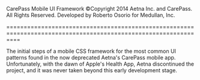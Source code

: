 CarePass Mobile UI Framework 
©Copyright 2014 Aetna Inc. and CarePass. All Rights Reserved. 
Developed by Roberto Osorio for Medullan, Inc.

================================================================================================================

The initial steps of a mobile CSS framework for the most common UI patterns found in the now deprecated Aetna's 
CarePass mobile app. Unfortunately, with the dawn of Apple's Health App, Aetna discontinued the project, and it 
was never taken beyond this early development stage.
